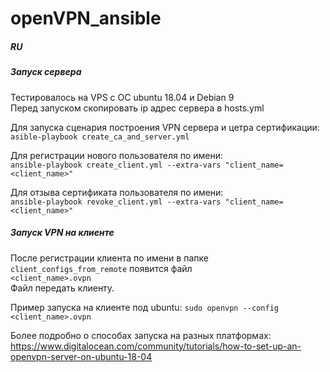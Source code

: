 # openVPN_ansible
##### RU

##### Запуск сервера

Тестировалось на VPS с ОС ubuntu 18.04 и Debian 9  
Перед запуском скопировать ip адрес сервера в hosts.yml

Для запуска сценария построения VPN сервера и цетра сертификации:  
`asible-playbook create_ca_and_server.yml`

Для регистрации нового пользователя по имени:  
`ansible-playbook create_client.yml --extra-vars "client_name=<client_name>"`

Для отзыва сертификата пользователя по имени:  
`ansible-playbook revoke_client.yml --extra-vars "client_name=<client_name>"`

##### Запуск VPN на клиенте

После регистрации клиента по имени в папке `client_configs_from_remote` появится файл  
`<client_name>.ovpn`  
Файл передать клиенту. 

Пример запуска на клиенте под ubuntu:
`sudo openvpn --config <client_name>.ovpn`

Более подробно о способах запуска на разных платформах: 
https://www.digitalocean.com/community/tutorials/how-to-set-up-an-openvpn-server-on-ubuntu-18-04

